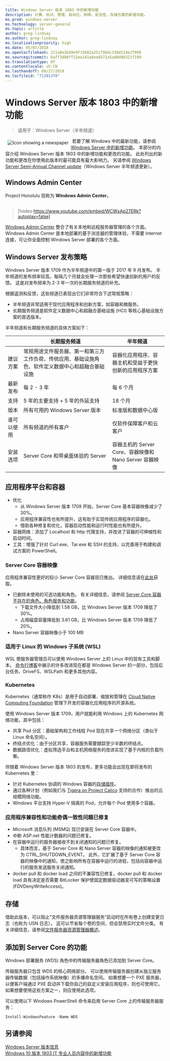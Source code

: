 ```yaml
---
title: Windows Server 版本 1803 中的新增功能
description: 计算、标识、管理、自动化、网络、安全性、存储方面的新增功能。
ms.prod: windows-server
ms.technology: server-general
ms.topic: article
author: greg-lindsay
ms.author: greg-lindsay
ms.localizationpriority: high
ms.date: 05/07/2018
ms.openlocfilehash: 211a0e2b49e9f15682a251f96dc338d124e2f998
ms.sourcegitcommit: 6aff3d88ff22ea141a6ea6572a5ad8dd6321f199
ms.translationtype: HT
ms.contentlocale: zh-CN
ms.lasthandoff: 09/27/2019
ms.locfileid: "71391378"
---
```

# <a name="whats-new-in-windows-server-version-1803"></a>Windows Server 版本 1803 中的新增功能

>适用于：Windows Server（半年频道）

<img src="../media/landing-icons/new.png" style='float:left; padding:.5em;' alt="Icon showing a newspaper">&nbsp;若要了解 Windows 中的最新功能，请参阅 [Windows Server 中的新增功能](whats-new-in-windows-server.md)。 本部分的内容介绍 Windows Server 版本 1803 中的新增功能和更改的功能。 此处列出的新功能和更改在你使用此版本时最可能具有最大影响力。 另请参阅 [Windows Server Semi-Annual Channel update](https://cloudblogs.microsoft.com/windowsserver/2018/03/29/windows-server-semi-annual-channel-update/)（Windows Server 半年频道更新）。

## <a name="windows-admin-center"></a>Windows Admin Center

Project Honolulu 现称为 **Windows Admin Center**。
<br>&nbsp;
> [!video https://www.youtube.com/embed/WCWxAp27ERk?autoplay=false]

[Windows Admin Center](https://docs.microsoft.com/windows-server/manage/windows-admin-center/overview) 整合了有关本地和远程服务器管理的各个方面。 Windows Admin Center 是本地部署的基于浏览器的管理体验，不需要 Internet 连接，可让你全面控制 Windows Server 部署的各个方面。

## <a name="windows-server-release-strategy"></a>Windows Server 发布策略

Windows Server 版本 1709 作为半年频道中的第一版于 2017 年 9 月发布。 半年频道的发布频率较高，每隔几个月就会处理一次那些希望快速创新的用户的反馈。 这是对发布频率为 2-3 年一次的长期服务频道的补充。

根据遥测和反馈，这些频道已表现出它们非常符合下述常规策略：
- 半年频道非常适用于现代应用程序和创新方案，如容器和微服务。
- 长期服务频道是软件定义数据中心和超融合基础设施 (HCI) 等核心基础设施方案的首选版本。 

半年频道和长期服务频道的具体方案如下：

|   | 长期服务频道 |  半年频道 |
| ------------- | ------------- | ------------ |
| 建议方案     | 常规用途文件服务器、第一和第三方工作负荷、传统应用、基础设施角色、软件定义数据中心和超融合基础设施  | 容器化应用程序、容器主机和受益于更快创新的应用程序方案 |
| 最新发布  | 每 2 - 3 年  | 每 6 个月 |
| 支持  | 5 年的主要支持 + 5 年的外延支持  | 18 个月 |
| 版本  | 所有可用的 Windows Server 版本  | 标准版和数据中心版 |
| 谁可以使用  | 所有频道的所有客户 | 仅软件保障客户和云客户 |
| 安装选项  | Server Core 和带桌面体验的 Server  | 容器主机的 Server Core、容器映像和 Nano Server 容器映像 |

## <a name="application-platform-and-containers"></a>应用程序平台和容器

- 优化
    - 从 Windows Server 版本 1709 开始，Server Core 基本容器映像减少了 30%。 
    - 应用程序兼容性也有所提升，这有助于实现传统应用程序的容器化。
    - 借助各种修复和优化，容器启动性能和运行时性能也有所提升。
- 容器网络：添加了 Localhost 和 http 代理支持，并改进了容器的可伸缩性和启动时间。
- 工具：增强了针对 Curl.exe、Tar.exe 和 SSH 的支持，以完善用于构建和调试方案的 PowerShell。

### <a name="server-core-container-image"></a>Server Core 容器映像

应用程序兼容性更好的较小 Server Core 容器现已推出。 详细信息请在[此处](https://blogs.technet.microsoft.com/virtualization/2018/01/22/a-smaller-windows-server-core-container-with-better-application-compatibility/)获取。

- 已删除未使用的可选功能和角色。 有关详细信息，请参阅 [Server Core 容器不存在的角色、角色服务和功能](../administration/server-core/server-core-container-removed-roles.md)。
    - 下载文件大小降低到 1.58 GB，比 Windows Server 版本 1709 降低了 30%。
    - 占用磁盘容量降低到 3.61 GB，比 Windows Server 版本 1709 降低了 20%。
- Nano Server 容器映像小于 100 MB

### <a name="windows-subsystem-for-linux-wsl"></a>适用于 Linux 的 Windows 子系统 (WSL)

WSL 使服务器管理员可以使用 Windows Server 上的 Linux 中的现有工具和脚本。 [命令行博客](https://blogs.msdn.microsoft.com/commandline/tag/wsl/)中展示的许多改进现在都是 Windows Server 的一部分，包括后台任务、DriveFS、WSLPath 和更多其他内容。

### <a name="kubernetes"></a>Kubernetes 

Kubernetes（通常称作 K8s）是用于自动部署、缩放和管理在 [Cloud Native Computing Foundation](https://www.cncf.io) 管理下开发的容器化应用程序的开源系统。 

使用 Windows Server 版本 1709，用户就能利用 Windows 上的 Kubernetes 网络功能，其中包括：
- 共享 Pod 分区：基础架构和工作线程 Pod 现在共享一个网络分区（类似于 Linux 命名空间）。
- 终结点优化：由于分区共享，容器服务需要跟踪至少半数的终结点。
- 数据路径优化：虚拟筛选平台和主机网络服务的改进实现了基于内核的负载均衡。

伴随着 Windows Server 版本 1803 的发布，更多功能会出现在即将发布的 Kubernetes 里： 
- 针对 Kubernetes 协调的 Windows 容器的[存储插件](https://github.com/Microsoft/K8s-Storage-Plugins)。
- 通过各种计划（例如我们与 [Tigera on Project Calico](https://cloudblogs.microsoft.com/windowsserver/2017/12/07/securing-modernized-apps-and-simplified-networking-on-windows-with-calico/) 支持的合作）推出的云规模网络功能。
- Windows 平台支持 Hyper-V 隔离的 Pod，允许每个 Pod 使用多个容器。

### <a name="application-compatibility-and-feature-parity-issues-fixed"></a>应用程序兼容性和功能奇偶一致性问题已修复

- Microsoft 消息队列 (MSMQ) 现已安装在 Server Core 容器中。
- 中断 ASP.net 性能计数器的问题已修复。
- 在容器中运行的服务器接收不到关闭通知的问题已修复。
    - 具体而言，基于 Server Core 和 Nano Server 容器的映像的通知被更改为 CTRL_SHUTDOWN_EVENT。 此外，它扩展了基于 Server Core 容器的映像中的通知，使之影响所有在容器中运行的进程，包括向容器中运行的服务发送服务关闭通知。
- docker pull 和 docker load 之间的不兼容性已修复。docker pull 和 docker load 具有决定是否需要 BitLocker 保护使固定数据驱动器变可写的策略设置 (FDVDenyWriteAccess)。 

## <a name="storage"></a>存储

借助此版本，可以阻止“文件服务器资源管理器服务”启动时在所有卷上创建变更日志（也称为 USN 日志）。 这可以节省每个卷的空间，但会禁用实时文件分类。 有关详细信息，请参阅[文件服务器资源管理器概述](https://docs.microsoft.com/windows-server/storage/fsrm/fsrm-overview)。

## <a name="features-added-to-server-core"></a>添加到 Server Core 的功能

Windows 部署服务 (WDS) 角色中的传输服务器角色已添加到 Server Core。

传输服务器只包含 WDS 的核心网络部分。 可以使用传输服务器创建从独立服务器传输数据（包括操作系统映像）的多播命名空间。 如果想要一个 PXE 服务器，以便客户端通过 PXE 启动并下载你自己的自定义安装应用程序，则也可使用它。 如果想要使用这些方案之一，则应使用此选项。

可以使用以下 Windows PowerShell 命令来启用 Server Core 上的传输服务器服务：

```
Install-WindowsFeature -Name WDS
```

## <a name="see-also"></a>另请参阅

[Windows Server 版本信息](https://docs.microsoft.com/windows-server/get-started/windows-server-release-info)<br>
[Windows 10 版本 1803 IT 专业人员内容中的新增功能](https://docs.microsoft.com/windows/whats-new/whats-new-windows-10-version-1803)
